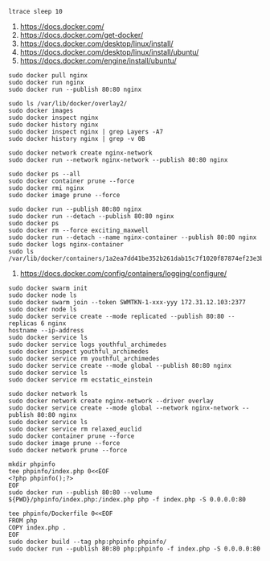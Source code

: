 ```
ltrace sleep 10
```
1. https://docs.docker.com/
2. https://docs.docker.com/get-docker/
3. https://docs.docker.com/desktop/linux/install/
4. https://docs.docker.com/desktop/linux/install/ubuntu/
5. https://docs.docker.com/engine/install/ubuntu/
```
sudo docker pull nginx
sudo docker run nginx
sudo docker run --publish 80:80 nginx
```
```
sudo ls /var/lib/docker/overlay2/
sudo docker images
sudo docker inspect nginx
sudo docker history nginx
sudo docker inspect nginx | grep Layers -A7
sudo docker history nginx | grep -v 0B
```
```
sudo docker network create nginx-network
sudo docker run --network nginx-network --publish 80:80 nginx
```
```
sudo docker ps --all
sudo docker container prune --force 
sudo docker rmi nginx
sudo docker image prune --force
```
```
sudo docker run --publish 80:80 nginx
sudo docker run --detach --publish 80:80 nginx
sudo docker ps
sudo docker rm --force exciting_maxwell
sudo docker run --detach --name nginx-container --publish 80:80 nginx
sudo docker logs nginx-container
sudo ls /var/lib/docker/containers/1a2ea7dd41be352b261dab15c7f1020f87874ef23e3baedd9444ab35b6131cbe/
```
1. https://docs.docker.com/config/containers/logging/configure/
```
sudo docker swarm init
sudo docker node ls
sudo docker swarm join --token SWMTKN-1-xxx-yyy 172.31.12.103:2377
sudo docker node ls
sudo docker service create --mode replicated --publish 80:80 --replicas 6 nginx
hostname --ip-address
sudo docker service ls
sudo docker service logs youthful_archimedes
sudo docker inspect youthful_archimedes
sudo docker service rm youthful_archimedes
sudo docker service create --mode global --publish 80:80 nginx
sudo docker service ls
sudo docker service rm ecstatic_einstein
```
```
sudo docker network ls
sudo docker network create nginx-network --driver overlay
sudo docker service create --mode global --network nginx-network --publish 80:80 nginx
sudo docker service ls
sudo docker service rm relaxed_euclid
sudo docker container prune --force
sudo docker image prune --force
sudo docker network prune --force
```
```
mkdir phpinfo
tee phpinfo/index.php 0<<EOF
<?php phpinfo();?>
EOF
sudo docker run --publish 80:80 --volume ${PWD}/phpinfo/index.php:/index.php php -f index.php -S 0.0.0.0:80
```
```
tee phpinfo/Dockerfile 0<<EOF
FROM php
COPY index.php .
EOF
sudo docker build --tag php:phpinfo phpinfo/
sudo docker run --publish 80:80 php:phpinfo -f index.php -S 0.0.0.0:80
```
